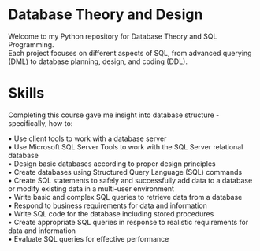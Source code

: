 # Database Theory and Design
Welcome to my Python repository for Database Theory and SQL Programming.<br/> 
Each project focuses on different aspects of SQL, from advanced querying (DML) to database planning, design, and coding (DDL).


# Skills
Completing this course gave me insight into database structure - specifically, how to:<br/>

• Use client tools to work with a database server<br/>
• Use Microsoft SQL Server Tools to work with the SQL Server relational database<br/>
• Design basic databases according to proper design principles<br/>
• Create databases using Structured Query Language (SQL) commands<br/>
• Create SQL statements to safely and successfully add data to a database or modify existing data in a multi-user
environment<br/>
• Write basic and complex SQL queries to retrieve data from a database<br/>
• Respond to business requirements for data and information<br/>
• Write SQL code for the database including stored procedures<br/>
• Create appropriate SQL queries in response to realistic requirements for data and information<br/>
• Evaluate SQL queries for effective performance<br/>
